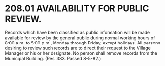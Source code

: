 208.01 AVAILABILITY FOR PUBLIC REVIEW.
======================================

Records which have been classified as public information will be made
available for review by the general public during normal working hours
of 8:00 a.m. to 5:00 p.m., Monday through Friday, except holidays. All
persons desiring to review such records are to direct their request to
the Village Manager or his or her designate. No person shall remove
records from the Municipal Building. (Res. 383. Passed 8-5-82.)
